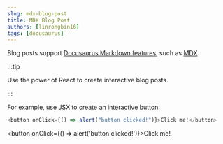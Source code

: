 ```yaml
---
slug: mdx-blog-post
title: MDX Blog Post
authors: [linrongbin16]
tags: [docusaurus]
---
```


Blog posts support [Docusaurus Markdown features](https://docusaurus.io/docs/markdown-features), such as [MDX](https://mdxjs.com/).

:::tip

Use the power of React to create interactive blog posts.

:::

For example, use JSX to create an interactive button:

```js
<button onClick={() => alert("button clicked!")}>Click me!</button>
```

<button onClick={() => alert('button clicked!')}>Click me!</button>
